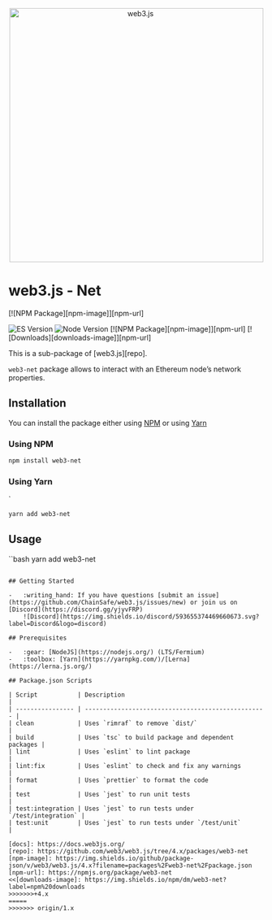 <p align="center">
  <img src="assets/logo/web3js.jpg" width="500" alt="web3.js" />
</p>

# web3.js - Net
[![NPM Package][npm-image]][npm-url]

![ES Version](https://img.shields.io/badge/ES-2020-yellow)
![Node Version](https://img.shields.io/badge/node-14.x-green)
[![NPM Package][npm-image]][npm-url]
[![Downloads][downloads-image]][npm-url]

This is a sub-package of [web3.js][repo].

`web3-net` package allows to interact with an Ethereum node’s network properties.

## Installation

You can install the package either using [NPM](https://www.npmjs.com/package/web3-net) or using [Yarn](https://yarnpkg.com/package/web3-net)

### Using NPM

```bash
npm install web3-net
```

### Using Yarn

`
```bash
yarn add web3-net
```

## Usage
``bash
yarn add web3-net
```

## Getting Started

-   :writing_hand: If you have questions [submit an issue](https://github.com/ChainSafe/web3.js/issues/new) or join us on [Discord](https://discord.gg/yjyvFRP)
    ![Discord](https://img.shields.io/discord/593655374469660673.svg?label=Discord&logo=discord)

## Prerequisites

-   :gear: [NodeJS](https://nodejs.org/) (LTS/Fermium)
-   :toolbox: [Yarn](https://yarnpkg.com/)/[Lerna](https://lerna.js.org/)

## Package.json Scripts

| Script           | Description                                        |
| ---------------- | -------------------------------------------------- |
| clean            | Uses `rimraf` to remove `dist/`                    |
| build            | Uses `tsc` to build package and dependent packages |
| lint             | Uses `eslint` to lint package                      |
| lint:fix         | Uses `eslint` to check and fix any warnings        |
| format           | Uses `prettier` to format the code                 |
| test             | Uses `jest` to run unit tests                      |
| test:integration | Uses `jest` to run tests under `/test/integration` |
| test:unit        | Uses `jest` to run tests under `/test/unit`        |

[docs]: https://docs.web3js.org/
[repo]: https://github.com/web3/web3.js/tree/4.x/packages/web3-net
[npm-image]: https://img.shields.io/github/package-json/v/web3/web3.js/4.x?filename=packages%2Fweb3-net%2Fpackage.json
[npm-url]: https://npmjs.org/package/web3-net
<<[downloads-image]: https://img.shields.io/npm/dm/web3-net?label=npm%20downloads
>>>>>>>+4.x
=====
>>>>>>> origin/1.x
